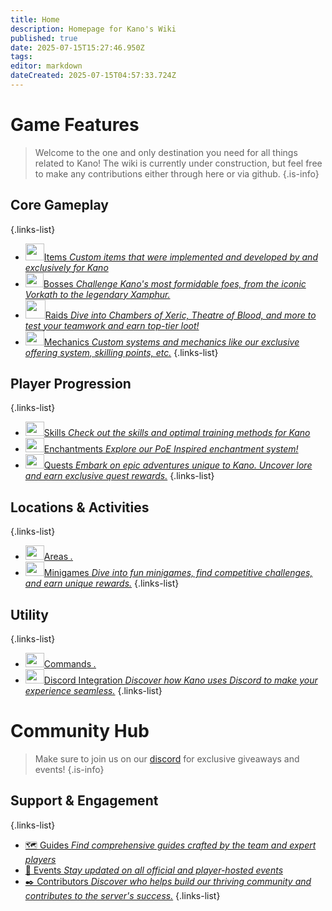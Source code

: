 ```yaml
---
title: Home
description: Homepage for Kano's Wiki
published: true
date: 2025-07-15T15:27:46.950Z
tags: 
editor: markdown
dateCreated: 2025-07-15T04:57:33.724Z
---
```


# Game Features
> Welcome to the one and only destination you need for all things related to Kano! The wiki is currently under construction, but feel free to make any contributions either through here or via github. 
{.is-info}
## Core Gameplay

{.links-list}
- [<img class="items" src="https://oldschool.runescape.wiki/images/Inventory.png?d4795" width="30" height="27">Items *Custom items that were implemented and developed by and exclusively for Kano*](/items/index)
- [<img class="bosses" src="https://oldschool.runescape.wiki/images/Vorki.png?03aa0" width="29" height="23">Bosses *Challenge Kano's most formidable foes, from the iconic Vorkath to the legendary Xamphur.*](/bosses/index)
- [<img class="raids" src="https://oldschool.runescape.wiki/images/Olmlet.png?d8722" width="32" height="30">Raids *Dive into Chambers of Xeric, Theatre of Blood, and more to test your teamwork and earn top-tier loot!*](/bosses/index)
- [<img class="mechanics" src="https://oldschool.runescape.wiki/images/Stats_icon.png?1b467" width="30" height="23">Mechanics *Custom systems and mechanics like our exclusive offering system, skilling points, etc.*](/custom/index)
{.links-list}

## Player Progression

{.links-list}
- [<img class="skills" src="https://oldschool.runescape.wiki/images/Stats_icon.png?1b467" width="30" height="23">Skills *Check out the skills and optimal training methods for Kano*](/skilling/index)
- [<img class="enchantments" src="https://oldschool.runescape.wiki/images/Stats_icon.png?1b467" width="30" height="23">Enchantments *Explore our PoE Inspired enchantment system!*](/custom/index)
- [<img class="quests" src="https://oldschool.runescape.wiki/images/Stats_icon.png?1b467" width="30" height="23">Quests *Embark on epic adventures unique to Kano. Uncover lore and earn exclusive quest rewards.*](/quests/index)
{.links-list}

## Locations & Activities

{.links-list}
- [<img class="areas" src="https://oldschool.runescape.wiki/images/Stats_icon.png?1b467" width="30" height="23">Areas *.*](/areas/index)
- [<img class="minigames" src="https://oldschool.runescape.wiki/images/Stats_icon.png?1b467" width="30" height="23">Minigames *Dive into fun minigames, find competitive challenges, and earn unique rewards.*](/minigames/index)
{.links-list}

## Utility

{.links-list}
- [<img class="commands" src="https://oldschool.runescape.wiki/images/Stats_icon.png?1b467" width="30" height="23">Commands *.*](/commands/index)
- [<img class="discord" src="https://oldschool.runescape.wiki/images/Stats_icon.png?1b467" width="30" height="23">Discord Integration *Discover how Kano uses Discord to make your experience seamless.*](/discord/index)
{.links-list}

# Community Hub

> Make sure to join us on our <a href="https://discord.gg/uJvFgVPNsh">discord</a> for exclusive giveaways and events!
{.is-info}

## Support & Engagement
{.links-list}
- [🗺️ Guides *Find comprehensive guides crafted by the team and expert players*](/guides/index)
- [🎉 Events *Stay updated on all official and player-hosted events*](/events/index)
- [✒️ Contributors *Discover who helps build our thriving community and contributes to the server's success.*](/contributors/index)
{.links-list}